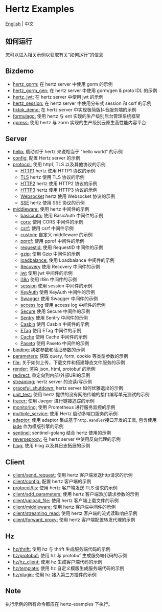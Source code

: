 # Hertz Examples

[English](README.md) | 中文

## 如何运行

您可以进入相关示例以获取有关“如何运行”的信息

## Bizdemo

- [hertz_gorm:](bizdemo/hertz_gorm) 在 hertz server 中使用 gorm 的示例
- [hertz_gorm_gen:](bizdemo/hertz_gorm_gen) 在 hertz server 中使用 gorm/gen & proto IDL 的示例
- [hertz_jwt:](bizdemo/hertz_jwt) 在 hertz server 中使用 jwt 的示例
- [hertz_session:](bizdemo/hertz_session) 在 hertz server 中使用分布式 session 和 csrf 的示例
- [tiktok_demo:](bizdemo/tiktok_demo) 在 hertz server 中实现极简版抖音服务端的示例
- [formulago:](https://github.com/chenghonour/formulago) 使用 hertz 与 ent 实现的生产级别后台管理系统框架
- [gpress:](https://github.com/springrain/gpress) 使用 hertz 与 zorm 实现的生产级别云原生高性能内容平台

## Server

- [hello:](hello) 启动对于 hertz 来说相当于 "hello world" 的示例
- [config:](config) 配置 Hertz server 的示例
- [protocol:](protocol) 使用 http1, TLS 以及其他协议的示例
  - [HTTP1](https://github.com/cloudwego/hertz-examples/tree/main/protocol/http1) hertz 使用 HTTP1 协议的示例
  - [TLS](https://github.com/cloudwego/hertz-examples/tree/main/protocol/tls) hertz 使用 TLS 协议的示例
  - [HTTP2](https://github.com/hertz-contrib/http2/tree/main/examples) hertz 使用 HTTP2 协议的示例
  - [HTTP3](https://github.com/hertz-contrib/http3/tree/main/examples/quic-go) hertz 使用 HTTP3 协议的示例
  - [Websocket](https://github.com/hertz-contrib/websocket/tree/main/examples) hertz 使用 Websocket 协议的示例
  - [SSE](https://github.com/hertz-contrib/sse/tree/main/examples) hertz 使用 SSE 协议的示例
- [middleware:](middleware) 使用 hertz 中间件的示例
  - [basicauth:](middleware/basicauth) 使用 BasicAuth 中间件的示例
  - [cors:](middleware/CORS) 使用 CORS 中间件的示例
  - [csrf:](middleware/csrf) 使用 csrf 中间件示例
  - [custom:](middleware/custom) 自定义 middleware 的示例
  - [pprof:](middleware/pprof) 使用 pprof 中间件的示例
  - [requestid:](middleware/requestid) 使用 RequestID 中间件的示例
  - [gzip:](middleware/gzip) 使用 Gzip 中间件的示例
  - [loadbalance:](middleware/loadbalance) 使用 Loadbalance 中间件的示例
  - [Recovery](https://www.cloudwego.io/zh/docs/hertz/tutorials/basic-feature/middleware/recovery/) 使用 Recovery 中间件的示例
  - [jwt](https://github.com/hertz-contrib/jwt/tree/main/example/basic) 使用 jwt 中间件的示例
  - [i18n](https://github.com/hertz-contrib/i18n/tree/main/example) 使用 i18n 中间件的示例
  - [session](https://github.com/hertz-contrib/sessions/tree/main/_example) 使用 session 中间件的示例
  - [KeyAuth](https://github.com/hertz-contrib/keyauth/tree/main/example) 使用 KeyAuth 中间件的示例
  - [Swagger](https://github.com/swaggo/gin-swagger/tree/master/example) 使用 Swagger 中间件的示例
  - [access log](https://github.com/hertz-contrib/logger/tree/main/accesslog/example) 使用 access log 中间件的示例
  - [Secure](https://github.com/hertz-contrib/secure/tree/main/example/custom) 使用 Secure 中间件的示例
  - [Sentry](https://github.com/hertz-contrib/hertzsentry) 使用 Sentry 中间件的示例
  - [Casbin](https://github.com/hertz-contrib/casbin/tree/main/example) 使用 Casbin 中间件的示例
  - [ETag](https://github.com/hertz-contrib/etag/tree/main/example) 使用 ETag 中间件的示例
  - [Cache](https://github.com/hertz-contrib/cache/tree/main/example) 使用 Cache 中间件的示例
  - [Paseto](https://github.com/hertz-contrib/paseto/tree/main/example) 使用 Paseto 中间件的示例
- [binding:](binding) 绑定参数和验证参数的示例
- [parameters:](parameter) 获取 query, form, cookie 等类型参数的示例
- [file:](file) 关于如何上传，下载文件和搭建静态文件服务的示例
- [render:](render) 渲染 json, html, protobuf 的示例
- [redirect:](redirect) 重定向到内部/外部URI的示例
- [streaming:](streaming) hertz server 的流读/写示例
- [graceful_shutdown:](graceful_shutdown) hertz server 如何优雅退出的示例
- [unit_test:](unit_test) 使用 hertz 提供的没有网络传输的接口编写单元测试的示例
- [tracer:](tracer) 使用 Jaeger 进行链接追踪的示例
- [monitoring:](monitoring) 使用 Prometheus 进行服务监控的示例
- [multiple_service:](multiple_service) 使用 Hertz 启动多端口服务的示例
- [adaptor:](adaptor) 使用 adaptor 集成基于`http.Handler`接口开发的工具, 包含使用 [jade](https://github.com/Joker/jade) 作为模版引擎的示例
- [sentinel:](sentinel) sentinel-golang 结合 hertz 使用的示例
- [reverseproxy:](reverseproxy) 在 hertz server 中使用反向代理的示例
- [hlog:](hlog) 使用 hlog 以及其日志拓展的示例

## Client

- [client/send_request:](client/send_request) 使用 hertz 客户端发送http请求的示例
- [client/config:](client/config) 配置 hertz 客户端的示例
- [protocol/tls:](protocol/tls) 使用 hertz 客户端发送 TLS 请求的示例
- [client/add_parameters:](client/add_parameters) 使用 hertz 客户端添加请求参数的示例
- [client/upload_file:](client/upload_file) 使用 hertz 客户端上载文件的示例
- [client/middleware:](client/middleware) 使用 hertz 客户端中间件的示例
- [client/streaming_read:](client/streaming_read) 使用 hertz 客户端的流式读取响应示例
- [client/forward_proxy:](client/forward_proxy) 使用 hertz 客户端配置转发代理的示例

## Hz

- [hz/thrift:](hz/thrift) 使用 hz 与 thrift 生成服务端代码的示例
- [hz/protobuf:](hz/protobuf) 使用 hz 与 protobuf 生成服务端代码的示例
- [hz/hz_client:](hz/hz_client) 使用 hz 生成客户端代码的示例
- [hz/template:](hz/template) 使用 hz 自定义模版生成服务端代码的示例
- [hz/plugin:](hz/plugin) 使用 hz 接入第三方插件的示例

## Note

执行示例的所有命令都应在 hertz-examples 下执行。
